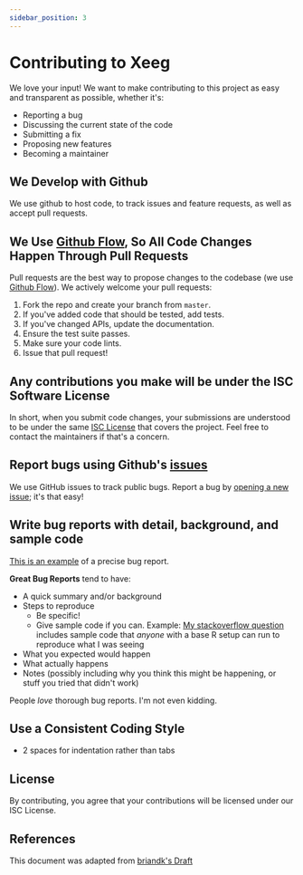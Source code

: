 ```yaml
---
sidebar_position: 3
---
```


# Contributing to Xeeg

We love your input! We want to make contributing to this project as easy and transparent as possible, whether it's:

- Reporting a bug
- Discussing the current state of the code
- Submitting a fix
- Proposing new features
- Becoming a maintainer

## We Develop with Github
We use github to host code, to track issues and feature requests, as well as accept pull requests.

## We Use [Github Flow](https://guides.github.com/introduction/flow/index.html), So All Code Changes Happen Through Pull Requests
Pull requests are the best way to propose changes to the codebase (we use [Github Flow](https://guides.github.com/introduction/flow/index.html)). We actively welcome your pull requests:

1. Fork the repo and create your branch from `master`.
2. If you've added code that should be tested, add tests.
3. If you've changed APIs, update the documentation.
4. Ensure the test suite passes.
5. Make sure your code lints.
6. Issue that pull request!

## Any contributions you make will be under the ISC Software License
In short, when you submit code changes, your submissions are understood to be under the same [ISC License](/docs/extras/license) that covers the project. Feel free to contact the maintainers if that's a concern.

## Report bugs using Github's [issues](https://github.com/mellarchy/xeeg/issues)
We use GitHub issues to track public bugs. Report a bug by [opening a new issue](https://github.com/mellarchy/xeeg/issues/new/choose); it's that easy!

## Write bug reports with detail, background, and sample code
[This is an example](http://stackoverflow.com/q/12488905/180626) of a precise bug report.

**Great Bug Reports** tend to have:

- A quick summary and/or background
- Steps to reproduce
  - Be specific!
  - Give sample code if you can. Example: [My stackoverflow question](http://stackoverflow.com/q/12488905/180626) includes sample code that *anyone* with a base R setup can run to reproduce what I was seeing
- What you expected would happen
- What actually happens
- Notes (possibly including why you think this might be happening, or stuff you tried that didn't work)

People *love* thorough bug reports. I'm not even kidding.

## Use a Consistent Coding Style

* 2 spaces for indentation rather than tabs
<!-- * You can try running `npm run lint` for style unification -->

## License
By contributing, you agree that your contributions will be licensed under our ISC License.

## References
This document was adapted from [briandk's Draft](https://gist.github.com/briandk/3d2e8b3ec8daf5a27a62)
